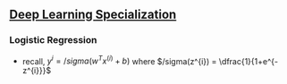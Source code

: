 ## [Deep Learning Specialization](https://www.coursera.org/specializations/deep-learning)

### Logistic Regression
* recall, $y^{i} = /sigma (w^{T}x^{(i)} + b)$ where $/sigma(z^{i}) = \dfrac{1}{1+e^{-z^{i}}}$
